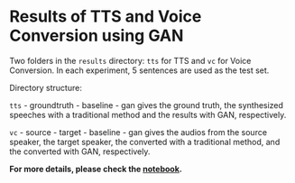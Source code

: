 # Results of TTS and Voice Conversion using GAN

Two folders in the `results` directory: `tts` for TTS and `vc` for Voice Conversion. 
In each experiment, 5 sentences are used as the test set.

Directory structure:

`tts`
	- groundtruth
	- baseline
	- gan
gives the ground truth, the synthesized speeches with a traditional method and the results with GAN, respectively.

`vc`
	- source
	- target
	- baseline
	- gan
gives the audios from the source speaker, the target speaker, the converted with a traditional method, and the converted with GAN, respectively.

**For more details, please check the [notebook](./notebooks/gantss_results.ipynb).**



